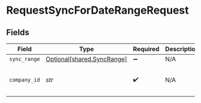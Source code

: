 # RequestSyncForDateRangeRequest


## Fields

| Field                                                          | Type                                                           | Required                                                       | Description                                                    | Example                                                        |
| -------------------------------------------------------------- | -------------------------------------------------------------- | -------------------------------------------------------------- | -------------------------------------------------------------- | -------------------------------------------------------------- |
| `sync_range`                                                   | [Optional[shared.SyncRange]](../../models/shared/syncrange.md) | :heavy_minus_sign:                                             | N/A                                                            |                                                                |
| `company_id`                                                   | *str*                                                          | :heavy_check_mark:                                             | N/A                                                            | 8a210b68-6988-11ed-a1eb-0242ac120002                           |